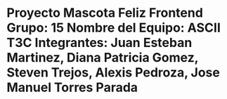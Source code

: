 # Proyecto Mascota Feliz Frontend Grupo: 15 Nombre del Equipo: ASCII T3C Integrantes: Juan Esteban Martinez, Diana Patricia Gomez, Steven Trejos, Alexis Pedroza, Jose Manuel Torres Parada
